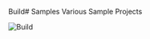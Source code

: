 Build# Samples
Various Sample Projects

![Build](https://travis-ci.org/ozkansari/Samples.svg?branch=master)
